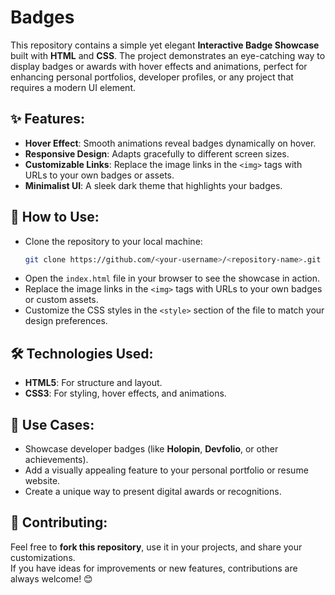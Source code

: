 # Badges

This repository contains a simple yet elegant **Interactive Badge Showcase** built with **HTML** and **CSS**. The project demonstrates an eye-catching way to display badges or awards with hover effects and animations, perfect for enhancing personal portfolios, developer profiles, or any project that requires a modern UI element.  

## ✨ Features: 
- **Hover Effect**: Smooth animations reveal badges dynamically on hover.
- **Responsive Design**: Adapts gracefully to different screen sizes.
- **Customizable Links**: Replace the image links in the `<img>` tags with URLs to your own badges or assets.
- **Minimalist UI**: A sleek dark theme that highlights your badges.

## 🚀 How to Use:  
- Clone the repository to your local machine:   
   ```bash 
   git clone https://github.com/<your-username>/<repository-name>.git

- Open the `index.html` file in your browser to see the showcase in action.
- Replace the image links in the `<img>` tags with URLs to your own badges or custom assets.
- Customize the CSS styles in the `<style>` section of the file to match your design preferences.

## 🛠️ Technologies Used:

- **HTML5**: For structure and layout.
- **CSS3**: For styling, hover effects, and animations.

## 📌 Use Cases:

- Showcase developer badges (like **Holopin**, **Devfolio**, or other achievements).
- Add a visually appealing feature to your personal portfolio or resume website.
- Create a unique way to present digital awards or recognitions.
  
## 🤝 Contributing:

Feel free to **fork this repository**, use it in your projects, and share your customizations.  
If you have ideas for improvements or new features, contributions are always welcome! 😊
